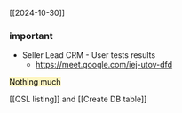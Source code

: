 [[2024-10-30]]

### important
- Seller Lead CRM - User tests results
	- https://meet.google.com/iej-utov-dfd

<mark style="background: #FFF3A3A6;">Nothing much</mark>

[[QSL listing]] and [[Create DB table]]
